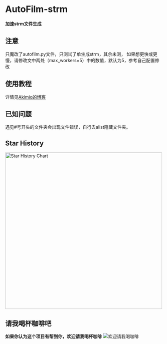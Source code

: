 # AutoFilm-strm
**加速strm文件生成**
## 注意
只魔改了autofilm.py文件，只测试了单生成strm，其余未测，
如果想更快或更慢，请修改文中两处（max_workers=5）中的数值，默认为5，参考自己配置修改
## 使用教程
详情见[Akimio的博客](https://blog.akimio.top/posts/1031/#使用教程)
## 已知问题
遇见#号开头的文件夹会出现文件错误，自行去alist隐藏文件夹。

## Star History
<a href="https://github.com/Akimio521/AutoFilm/stargazers">
    <img width="500" alt="Star History Chart" src="https://api.star-history.com/svg?repos=Akimio521/AutoFilm&type=Date">
</a> 

## 请我喝杯咖啡吧
**如果你认为这个项目有帮到你，欢迎请我喝杯咖啡**
![欢迎请我喝咖啡](https://img.akimio.top/reward/coffee.png)
